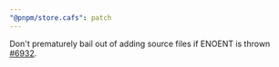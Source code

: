 ```yaml
---
"@pnpm/store.cafs": patch
---
```


Don't prematurely bail out of adding source files if ENOENT is thrown [#6932](https://github.com/pnpm/pnpm/pull/6932).
